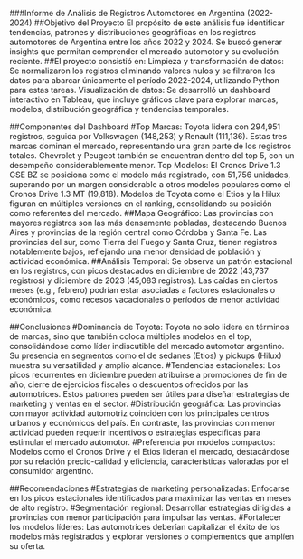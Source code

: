 ###Informe de Análisis de Registros Automotores en  Argentina (2022-2024) 
##Objetivo del Proyecto
El propósito de este análisis fue identificar tendencias, patrones y distribuciones geográficas en los registros automotores de Argentina entre los años 2022 y 2024. Se buscó generar insights que permitan comprender el mercado automotor y su evolución reciente.
##El proyecto consistió en:
Limpieza y transformación de datos: Se normalizaron los registros eliminando valores nulos y se filtraron los datos para abarcar únicamente el período 2022-2024, utilizando Python para estas tareas.
Visualización de datos: Se desarrolló un dashboard interactivo en Tableau, que incluye gráficos clave para explorar marcas, modelos, distribución geográfica y tendencias temporales.

##Componentes del Dashboard
#Top Marcas:
Toyota lidera con 294,951 registros, seguida por Volkswagen (148,253) y Renault (111,136).
Estas tres marcas dominan el mercado, representando una gran parte de los registros totales.
Chevrolet y Peugeot también se encuentran dentro del top 5, con un desempeño considerablemente menor.
Top Modelos:
El Cronos Drive 1.3 GSE BZ se posiciona como el modelo más registrado, con 51,756 unidades, superando por un margen considerable a otros modelos populares como el Cronos Drive 1.3 MT (19,818).
Modelos de Toyota como el Etios y la Hilux figuran en múltiples versiones en el ranking, consolidando su posición como referentes del mercado.
##Mapa Geográfico:
Las provincias con mayores registros son las más densamente pobladas, destacando Buenos Aires y provincias de la región central como Córdoba y Santa Fe.
Las provincias del sur, como Tierra del Fuego y Santa Cruz, tienen registros notablemente bajos, reflejando una menor densidad de población y actividad económica.
##Análisis Temporal:
Se observa un patrón estacional en los registros, con picos destacados en diciembre de 2022 (43,737 registros) y diciembre de 2023 (45,083 registros).
Las caídas en ciertos meses (e.g., febrero) podrían estar asociadas a factores estacionales o económicos, como recesos vacacionales o períodos de menor actividad económica.

##Conclusiones
#Dominancia de Toyota:
Toyota no solo lidera en términos de marcas, sino que también coloca múltiples modelos en el top, consolidándose como líder indiscutible del mercado automotor argentino.
Su presencia en segmentos como el de sedanes (Etios) y pickups (Hilux) muestra su versatilidad y amplio alcance.
#Tendencias estacionales:
Los picos recurrentes en diciembre pueden atribuirse a promociones de fin de año, cierre de ejercicios fiscales o descuentos ofrecidos por las automotrices.
Estos patrones pueden ser útiles para diseñar estrategias de marketing y ventas en el sector.
#Distribución geográfica:
Las provincias con mayor actividad automotriz coinciden con los principales centros urbanos y económicos del país.
En contraste, las provincias con menor actividad pueden requerir incentivos o estrategias específicas para estimular el mercado automotor.
#Preferencia por modelos compactos:
Modelos como el Cronos Drive y el Etios lideran el mercado, destacándose por su relación precio-calidad y eficiencia, características valoradas por el consumidor argentino.

##Recomendaciones
#Estrategias de marketing personalizadas:
Enfocarse en los picos estacionales identificados para maximizar las ventas en meses de alto registro.
#Segmentación regional:
Desarrollar estrategias dirigidas a provincias con menor participación para impulsar las ventas.
#Fortalecer los modelos líderes:
Las automotrices deberían capitalizar el éxito de los modelos más registrados y explorar versiones o complementos que amplíen su oferta.

